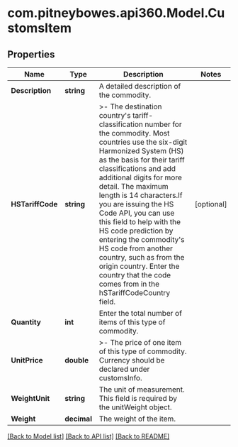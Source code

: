 # com.pitneybowes.api360.Model.CustomsItem

## Properties

Name | Type | Description | Notes
------------ | ------------- | ------------- | -------------
**Description** | **string** | A detailed description of the commodity. | 
**HSTariffCode** | **string** | &gt;- The destination country&#39;s tariff-classification number for the commodity. Most countries use the six-digit Harmonized System (HS) as the basis for their tariff classifications and add additional digits for more detail. The maximum length is 14 characters.If you are issuing the HS Code API, you can use this field to help with the HS code prediction by entering the commodity&#39;s HS code from another country, such as from the origin country. Enter the country that the code comes from in the hSTariffCodeCountry field. | [optional] 
**Quantity** | **int** | Enter the total number of items of this type of commodity. | 
**UnitPrice** | **double** | &gt;- The price of one item of this type of commodity. Currency should be declared under customsInfo. | 
**WeightUnit** | **string** | The unit of measurement. This field is required by the unitWeight object. | 
**Weight** | **decimal** | The weight of the item. | 

[[Back to Model list]](../README.md#documentation-for-models) [[Back to API list]](../README.md#documentation-for-api-endpoints) [[Back to README]](../README.md)


